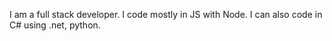 I am a full stack developer.
I code mostly in JS with Node.
I can also code in C# using .net, python. 
